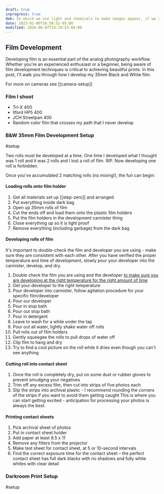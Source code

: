 ```yaml
---
draft: true
inprogress: true
dek: In which we use light and chemicals to make images appear, if we are lucky
date: 2023-01-06T16:50:52-05:00
modified: 2024-06-07T14:19:53-04:00
---
```


## Film Development

Developing film is an essential part of the analog photography workflow. Whether you're an experienced enthusiast or a beginner, being aware of film development techniques is critical to achieving beautiful prints. In this post, I'll walk you through how I develop my 35mm Black and White film.

For more on cameras see [[camera-setup]]

### Film I shoot
- Tri-X 400
- Ilford HP5 400
- JCH Streetpan 400
- Random color film that crosses my path that I never develop

### B&W 35mm Film Development Setup

#setup

Two rolls must be developed at a time. One time I developed what I thought was 1 roll and it was 2 rolls and I lost a roll of film. RIP. Now developing one roll is forbidden.

Once you've accumulated 2 matching rolls (no mixing!), the fun can begin:

#### Loading rolls onto film holder

1. Get all materials set up [[step-zero]] and arranged
2. Put everything inside dark bag
3. Open up 35mm rolls of film
4. Cut the ends off and load them onto the plastic film holders
5. Put the film holders in the development cannister thing
6. Close everything up so it is light proof
7. Remove everything (including garbage) from the dark bag

#### Developing rolls of film

It's important to double-check the film and developer you are using - make sure they are consistent with each other. After you have verified the proper temperature and time of development, slowly pour your developer into the cannister, develop, and dry.

1. Double check the film you are using and the developer [to make sure you are developing at the right temperature for the right amount of time](https://www.digitaltruth.com/devchart.php?Film=Kodak+Tri-X+400&Developer=Ilfosol+3%25&mdc=Search&TempUnits=F&TimeUnits=T)
2. Get your developer to the right temperature
3. Pour developer into cannister, follow agitation procedure for your specific film/developer
4. Pour our developer
5. Pour in stop bath
6. Pour out stop bath
7. Pour in detergent
8. Leave to wash for a while under the tap
9. Pour out all water, lightly shake water off rolls
10. Pull rolls out of film holders
11. Gently squeegee the rolls to pull drops of water off
12. Clip film to hang and dry
13. Try to find a cool picture on the roll while it dries even though you can't see anything
#### Cutting roll into contact sheet
1. Once the roll is completely dry, put on some dust or rubber gloves to prevent smudging your negatives
2. Trim off any excess film, then cut into strips of five photos each
3. Slip the strips into archival plastic - I recommend rounding the corners of the strips if you want to avoid them getting caught
This is where you can start getting excited - anticipation for processing your photos is always the best.
#### Printing contact sheets
1. Pick archival sheet of photos
2. Put in contact sheet holder
3. Add paper at least 8.5 x 11
4. Remove any filters from the projector
5. Make test sheet for contact sheet, at 5 or 10-second intervals
6. Find the correct exposure time for the contact sheet – the perfect contact sheet has full dark blacks with no shadows and fully white whites with clear detail

### Darkroom Print Setup

#setup
